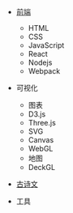 * [前端](前端)
  * HTML
  * CSS
  * JavaScript
  * React
  * Nodejs
  * Webpack

* 可视化
  * 图表
  * D3.js
  * Three.js
  * SVG
  * Canvas
  * WebGL
  * 地图
  * DeckGL

* [古诗文](古诗文/index)

* 工具
